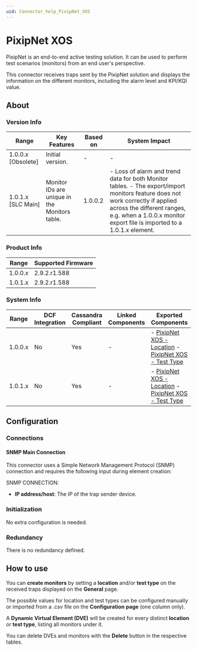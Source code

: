 ```yaml
---
uid: Connector_help_PixipNet_XOS
---
```


# PixipNet XOS

PixipNet is an end-to-end active testing solution. It can be used to perform test scenarios (monitors) from an end user's perspective.

This connector receives traps sent by the PixipNet solution and displays the information on the different monitors, including the alarm level and KPI/KQI value.

## About

### Version Info

| **Range**            | **Key Features**                              | **Based on** | **System Impact**                                                                                                                                                                                                                       |
|----------------------|-----------------------------------------------|--------------|-----------------------------------------------------------------------------------------------------------------------------------------------------------------------------------------------------------------------------------------|
| 1.0.0.x \[Obsolete\] | Initial version.                              | \-           | \-                                                                                                                                                                                                                                      |
| 1.0.1.x \[SLC Main\] | Monitor IDs are unique in the Monitors table. | 1.0.0.2      | \- Loss of alarm and trend data for both Monitor tables. - The export/import monitors feature does not work correctly if applied across the different ranges, e.g. when a 1.0.0.x monitor export file is imported to a 1.0.1.x element. |

### Product Info

| Range     | Supported Firmware     |
|-----------|------------------------|
| 1.0.0.x   | 2.9.2.r1.588           |
| 1.0.1.x   | 2.9.2.r1.588           |

### System Info

| **Range** | **DCF Integration** | **Cassandra Compliant** | **Linked Components** | **Exported Components**                                                                                                                                            |
|-----------|---------------------|-------------------------|-----------------------|--------------------------------------------------------------------------------------------------------------------------------------------------------------------|
| 1.0.0.x   | No                  | Yes                     | \-                    | \- [PixipNet XOS - Location](xref:Connector_help_PixipNet_XOS_-_Location) - [PixipNet XOS - Test Type](xref:Connector_help_PixipNet_XOS_-_Test_Type) |
| 1.0.1.x   | No                  | Yes                     | \-                    | \- [PixipNet XOS - Location](xref:Connector_help_PixipNet_XOS_-_Location) - [PixipNet XOS - Test Type](xref:Connector_help_PixipNet_XOS_-_Test_Type) |

## Configuration

### Connections

#### SNMP Main Connection

This connector uses a Simple Network Management Protocol (SNMP) connection and requires the following input during element creation:

SNMP CONNECTION:

- **IP address/host**: The IP of the trap sender device.

### Initialization

No extra configuration is needed.

### Redundancy

There is no redundancy defined.

## How to use

You can **create monitors** by setting a **location** and/or **test type** on the received traps displayed on the **General** page.

The possible values for location and test types can be configured manually or imported from a .csv file on the **Configuration** **page** (one column only).

A **Dynamic Virtual Element (DVE)** will be created for every distinct **location** or **test type**, listing all monitors under it.

You can delete DVEs and monitors with the **Delete** button in the respective tables.
